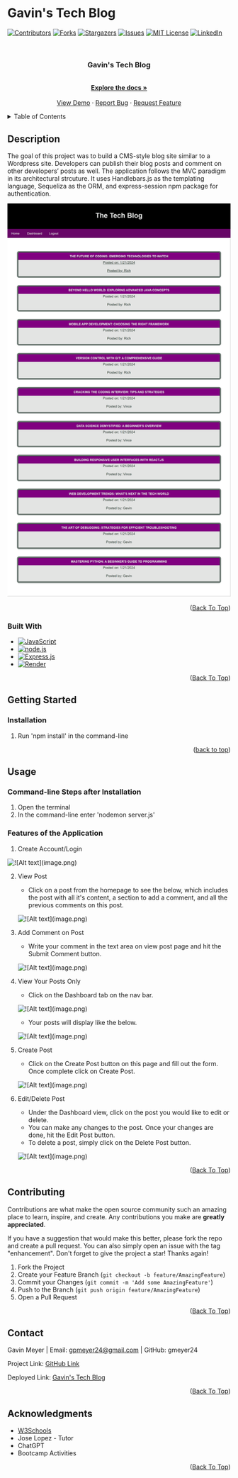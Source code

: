 # Gavin's Tech Blog
<!-- Improved compatibility of back to top link: See: https://github.com/othneildrew/Best-README-Template/pull/73 -->
<div id="readme-top"></div>
<!--
*** Thanks for checking out the Best-README-Template. If you have a suggestion
*** that would make this better, please fork the repo and create a pull request
*** or simply open an issue with the tag "enhancement".
*** Don't forget to give the project a star!
*** Thanks again! Now go create something AMAZING! :D
-->



<!-- PROJECT SHIELDS -->
<!--
*** I'm using markdown "reference style" links for readability.
*** Reference links are enclosed in brackets [ ] instead of parentheses ( ).
*** See the bottom of this document for the declaration of the reference variables
*** for contributors-url, forks-url, etc. This is an optional, concise syntax you may use.
*** https://www.markdownguide.org/basic-syntax/#reference-style-links
-->
[![Contributors][contributors-shield]][contributors-url]
[![Forks][forks-shield]][forks-url]
[![Stargazers][stars-shield]][stars-url]
[![Issues][issues-shield]][issues-url]
[![MIT License][license-shield]][license-url]
[![LinkedIn][linkedin-shield]][linkedin-url]



<!-- PROJECT LOGO -->
<br />
<div align="center">
  <!-- <a href="https://github.com/gmeyer24/HW14-Model-View-Controller--MVC--Tech-Blog">
    <img src="images/logo.png" alt="Logo" width="80" height="80">
  </a> -->

<h3 align="center">Gavin's Tech Blog</h3>

  <p align="center">
    <br />
    <a href="https://github.com/gmeyer24/HW14-Model-View-Controller--MVC--Tech-Blog"><strong>Explore the docs »</strong></a>
    <br />
    <br />
    <a href="https://github.com/gmeyer24/HW14-Model-View-Controller--MVC--Tech-Blog">View Demo</a>
    ·
    <a href="https://github.com/gmeyer24/HW14-Model-View-Controller--MVC--Tech-Blog/issues">Report Bug</a>
    ·
    <a href="https://github.com/gmeyer24/HW14-Model-View-Controller--MVC--Tech-Blog/issues">Request Feature</a>
  </p>
</div>



<!-- TABLE OF CONTENTS -->
<details>
  <summary>Table of Contents</summary>
  <ol>
    <li>
      <a href="#about-the-project">About The Project</a>
      <ul>
        <li><a href="#built-with">Built With</a></li>
      </ul>
    </li>
    <li>
      <a href="#getting-started">Getting Started</a>
      <ul>
        <!-- <li><a href="#prerequisites">Prerequisites</a></li> -->
        <li><a href="#installation">Installation</a></li>
      </ul>
    </li>
    <li><a href="#usage">Usage</a></li>
    <!-- <li><a href="#roadmap">Roadmap</a></li> -->
    <li><a href="#contributing">Contributing</a></li>
    <!-- <li><a href="#license">License</a></li> -->
    <li><a href="#contact">Contact</a></li>
    <li><a href="#acknowledgments">Acknowledgments</a></li>
  </ol>
</details>



<!-- ABOUT THE PROJECT -->
## Description
<!-- Enter Description Below -->
The goal of this project was to build a CMS-style blog site similar to a Wordpress site. Developers can publish their blog posts and comment on other developers’ posts as well. The application follows the MVC paradigm in its architectural strcuture. It uses Handlebars.js as the templating language, Sequeliza as the ORM, and express-session npm package for authentication. 

[![Gavin's Tech Blog Deployed Link](assets/images/homepage.png)](https://gavins-tech-blog.onrender.com/)

<!-- Here's a blank template to get started: To avoid retyping too much info. Do a search and replace with your text editor for the following: `gmeyer24`, `HW14-Model-View-Controller--MVC--Tech-Blog`, `gavinpmeyer`, `gmail`, `gpmeyer24`, `HW14-Model-View-Controller--MVC--Tech-Blog`, `project_description` -->

<p align="right">(<a href="#readme-top">Back To Top</a>)</p>



### Built With

<!-- * [![Next][Next.js]][Next-url]
* [![React][React.js]][React-url]
* [![Vue][Vue.js]][Vue-url]
* [![Angular][Angular.io]][Angular-url]
* [![Svelte][Svelte.dev]][Svelte-url]
* [![Laravel][Laravel.com]][Laravel-url]
* [![Bootstrap][Bootstrap.com]][Bootstrap-url]
* [![JQuery][JQuery.com]][JQuery-url] -->
* [![JavaScript][JavaScript.com]][JavaScript-url]
* [![node.js][node.js.org]][node.js-url]
* [![Express.js][express.js.com]][express.js-url]
* [![Render][render.com]][render-url]

<p align="right">(<a href="#readme-top">Back To Top</a>)</p>



<!-- GETTING STARTED -->
## Getting Started

<!-- ### Prerequisites

This is an example of how to list things you need to use the software and how to install them.
* npm
  ```sh
  npm install npm@latest -g -->
  <!-- ``` -->

### Installation

1. Run 'npm install' in the command-line

<p align="right">(<a href="#readme-top">back to top</a>)</p>

<!-- USAGE EXAMPLES -->
## Usage

### Command-line Steps after Installation
1. Open the terminal
2. In the command-line enter 'nodemon server.js'

### Features of the Application
1. Create Account/Login

![!\[Alt text\](image.png)](assets/images/login.png)

2. View Post
    - Click on a post from the homepage to see the below, which includes the post with all it's content, a section to add a comment, and all the previous comments on this post.

    ![!\[Alt text\](image.png)](assets/images/viewPost.png)

3. Add Comment on Post
    - Write your comment in the text area on view post page and hit the Submit Comment button.

   ![ !\[Alt text\](image.png)](assets/images/postComment.png)

4. View Your Posts Only
    - Click on the Dashboard tab on the nav bar.

    ![!\[Alt text\](image.png)](<assets/images/dashboard button.png>)

    - Your posts will display like the below.
    
    ![!\[Alt text\](image.png)](assets/images/dashboardView.png)

5. Create Post
    - Click on the Create Post button on this page and fill out the form. Once complete click on Create Post.

    ![!\[Alt text\](image.png)](assets/images/createPost.png)

6. Edit/Delete Post
    - Under the Dashboard view, click on the post you would like to edit or delete.
    - You can make any changes to the post. Once your changes are done, hit the Edit Post button.
    - To delete a post, simply click on the Delete Post button.

    ![!\[Alt text\](image.png)](assets/images/editPost.png)


<p align="right">(<a href="#readme-top">Back To Top</a>)</p>



<!-- ROADMAP -->
<!-- ## Roadmap

- [ ] Feature 1
- [ ] Feature 2
- [ ] Feature 3
    - [ ] Nested Feature

See the [open issues](https://github.com/gmeyer24/HW14-Model-View-Controller--MVC--Tech-Blog/issues) for a full list of proposed features (and known issues).

<p align="right">(<a href="#readme-top">Back To Top</a>)</p> -->



<!-- CONTRIBUTING -->
## Contributing

Contributions are what make the open source community such an amazing place to learn, inspire, and create. Any contributions you make are **greatly appreciated**.

If you have a suggestion that would make this better, please fork the repo and create a pull request. You can also simply open an issue with the tag "enhancement".
Don't forget to give the project a star! Thanks again!

1. Fork the Project
2. Create your Feature Branch (`git checkout -b feature/AmazingFeature`)
3. Commit your Changes (`git commit -m 'Add some AmazingFeature'`)
4. Push to the Branch (`git push origin feature/AmazingFeature`)
5. Open a Pull Request

<p align="right">(<a href="#readme-top">Back To Top</a>)</p>



<!-- LICENSE -->
<!-- ## License

Distributed under the MIT License. See `LICENSE.txt` for more information.

<p align="right">(<a href="#readme-top">Back To Top</a>)</p> -->



<!-- CONTACT -->
## Contact

Gavin Meyer | Email: gpmeyer24@gmail.com | GitHub: gmeyer24

Project Link: [GitHub Link](https://github.com/gmeyer24/HW14-Model-View-Controller--MVC--Tech-Blog)

Deployed Link: [Gavin's Tech Blog](https://gavins-tech-blog.onrender.com/)

<p align="right">(<a href="#readme-top">Back To Top</a>)</p>



<!-- ACKNOWLEDGMENTS -->
## Acknowledgments

* [W3Schools](https://www.w3schools.com/)
* Jose Lopez - Tutor
* ChatGPT
* Bootcamp Activities

<p align="right">(<a href="#readme-top">Back To Top</a>)</p>



<!-- MARKDOWN LINKS & IMAGES -->
<!-- https://www.markdownguide.org/basic-syntax/#reference-style-links -->
[contributors-shield]: https://img.shields.io/github/contributors/gmeyer24/HW14-Model-View-Controller--MVC--Tech-Blog.svg?style=for-the-badge
[contributors-url]: https://github.com/gmeyer24/HW14-Model-View-Controller--MVC--Tech-Blog/graphs/contributors
[forks-shield]: https://img.shields.io/github/forks/gmeyer24/HW14-Model-View-Controller--MVC--Tech-Blog.svg?style=for-the-badge
[forks-url]: https://github.com/gmeyer24/HW14-Model-View-Controller--MVC--Tech-Blog/network/members
[stars-shield]: https://img.shields.io/github/stars/gmeyer24/HW14-Model-View-Controller--MVC--Tech-Blog.svg?style=for-the-badge
[stars-url]: https://github.com/gmeyer24/HW14-Model-View-Controller--MVC--Tech-Blog/stargazers
[issues-shield]: https://img.shields.io/github/issues/gmeyer24/HW14-Model-View-Controller--MVC--Tech-Blog.svg?style=for-the-badge
[issues-url]: https://github.com/gmeyer24/HW14-Model-View-Controller--MVC--Tech-Blog/issues
[license-shield]: https://img.shields.io/github/license/gmeyer24/HW14-Model-View-Controller--MVC--Tech-Blog.svg?style=for-the-badge
[license-url]: https://github.com/gmeyer24/HW14-Model-View-Controller--MVC--Tech-Blog/blob/master/LICENSE.txt
[linkedin-shield]: https://img.shields.io/badge/-LinkedIn-black.svg?style=for-the-badge&logo=linkedin&colorB=555
[linkedin-url]: https://linkedin.com/in/gavinpmeyer
[product-screenshot]: images/screenshot.png
[Next.js]: https://img.shields.io/badge/next.js-000000?style=for-the-badge&logo=nextdotjs&logoColor=white
[Next-url]: https://nextjs.org/
[React.js]: https://img.shields.io/badge/React-20232A?style=for-the-badge&logo=react&logoColor=61DAFB
[React-url]: https://reactjs.org/
[Vue.js]: https://img.shields.io/badge/Vue.js-35495E?style=for-the-badge&logo=vuedotjs&logoColor=4FC08D
[Vue-url]: https://vuejs.org/
[Angular.io]: https://img.shields.io/badge/Angular-DD0031?style=for-the-badge&logo=angular&logoColor=white
[Angular-url]: https://angular.io/
[Svelte.dev]: https://img.shields.io/badge/Svelte-4A4A55?style=for-the-badge&logo=svelte&logoColor=FF3E00
[Svelte-url]: https://svelte.dev/
[Laravel.com]: https://img.shields.io/badge/Laravel-FF2D20?style=for-the-badge&logo=laravel&logoColor=white
[Laravel-url]: https://laravel.com
[Bootstrap.com]: https://img.shields.io/badge/Bootstrap-563D7C?style=for-the-badge&logo=bootstrap&logoColor=white
[Bootstrap-url]: https://getbootstrap.com
[JQuery.com]: https://img.shields.io/badge/jQuery-0769AD?style=for-the-badge&logo=jquery&logoColor=white
[JQuery-url]: https://jquery.com 
[JavaScript.com]: https://img.shields.io/badge/JavaScript-323330?style=for-the-badge&logo=javascript&logoColor=F7DF1E
[JavaScript-url]: https://www.javascript.com/
[node.js.org]: https://img.shields.io/badge/node.js-green.svg
[node.js-url]: https://nodejs.org/en
[express.js.com]: https://img.shields.io/badge/express.js-blue.svg
[express.js-url]: https://expressjs.com/
[render.com]: https://img.shields.io/badge/render-purple.svg
[render-url]: https://render.com/

